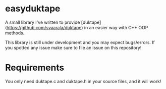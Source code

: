 easyduktape
===========

A small library I've written to provide [duktape] (https://github.com/svaarala/duktape) in an easier way with C++ OOP methods.

This library is still under development and you may expect bugs/errors. If you spotted any issue make sure to file an issue on this repository!

Requirements
============

You only need duktape.c and duktape.h in your source files, and it will work!